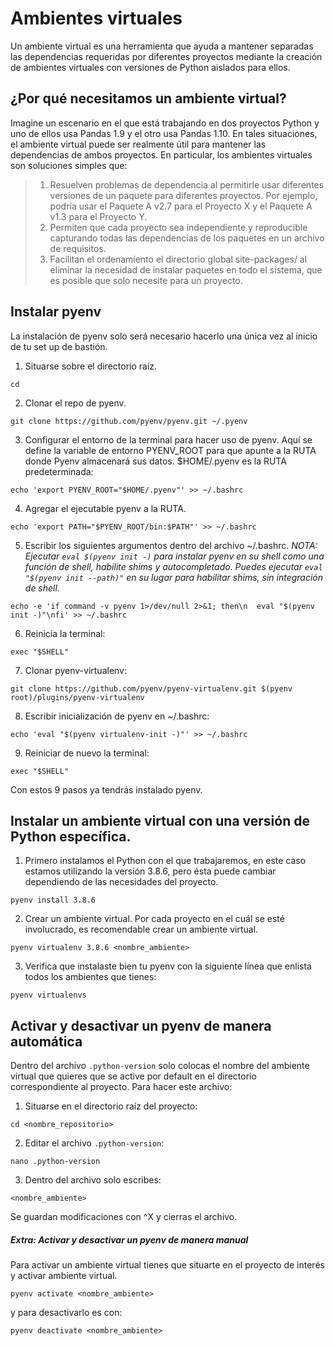 # Ambientes virtuales

Un ambiente virtual es una herramienta que ayuda a mantener separadas las dependencias requeridas por diferentes proyectos mediante la creación de ambientes virtuales con versiones de Python aislados para ellos. 

## ¿Por qué necesitamos un ambiente virtual? 

Imagine un escenario en el que está trabajando en dos proyectos Python y uno de ellos usa Pandas 1.9 y el otro usa Pandas 1.10. En tales situaciones, el ambiente virtual puede ser realmente útil para mantener las dependencias de ambos proyectos. En particular, los ambientes virtuales son soluciones simples que: 

> 1. Resuelven problemas de dependencia al permitirle usar diferentes versiones de un paquete para diferentes proyectos. Por ejemplo, podría usar el Paquete A v2.7 para el Proyecto X y el Paquete A v1.3 para el Proyecto Y. 
>  2. Permiten que cada proyecto sea independiente y reproducible capturando todas las dependencias de los paquetes en un archivo de requisitos. 
> 3. Facilitan el ordenamiento el directorio global site-packages/ al eliminar la necesidad de instalar paquetes en todo el sistema, que es posible que solo necesite para un proyecto.

## Instalar pyenv

La instalación de pyenv solo será necesario hacerlo una única vez al inicio de tu set up de bastión. 

1. Situarse sobre el directorio raíz.

```{bash}
cd 
```

2. Clonar el repo de pyenv.

```{bash}
git clone https://github.com/pyenv/pyenv.git ~/.pyenv
```

3. Configurar el entorno de la terminal para hacer uso de pyenv. Aquí se define la variable de entorno PYENV_ROOT para que apunte a la RUTA donde Pyenv almacenará sus datos. $HOME/.pyenv es la RUTA predeterminada:

```
echo 'export PYENV_ROOT="$HOME/.pyenv"' >> ~/.bashrc
```

4. Agregar el ejecutable pyenv a la RUTA.

```
echo 'export PATH="$PYENV_ROOT/bin:$PATH"' >> ~/.bashrc
```

5. Escribir los siguientes argumentos dentro del archivo ~/.bashrc. 
*NOTA: Ejecutar `eval $(pyenv init -)` para instalar pyenv en su shell como una función de shell, habilite shims y autocompletado. Puedes ejecutar `eval "$(pyenv init --path)"` en su lugar para habilitar shims, sin integración de shell.*

```
echo -e 'if command -v pyenv 1>/dev/null 2>&1; then\n  eval "$(pyenv init -)"\nfi' >> ~/.bashrc 
```

6. Reinicia la terminal:
```
exec "$SHELL"
```

7. Clonar pyenv-virtualenv:

```
git clone https://github.com/pyenv/pyenv-virtualenv.git $(pyenv root)/plugins/pyenv-virtualenv
```
8. Escribir inicialización de pyenv en ~/.bashrc:

```
echo 'eval "$(pyenv virtualenv-init -)"' >> ~/.bashrc 
```

9. Reiniciar de nuevo la terminal:

```
exec "$SHELL"
```

Con estos 9 pasos ya tendrás instalado pyenv. 

## Instalar un ambiente virtual con una versión de Python específica. 

1. Primero instalamos el Python con el que trabajaremos, en este caso estamos utilizando la versión 3.8.6, pero ésta puede cambiar dependiendo de las necesidades del proyecto. 

```
pyenv install 3.8.6
```

2. Crear un ambiente virtual. Por cada proyecto en el cuál se esté involucrado, es recomendable crear un ambiente virtual.

```
pyenv virtualenv 3.8.6 <nombre_ambiente>
```

3. Verifica que instalaste bien tu pyenv con la siguiente línea que enlista todos los ambientes que tienes:

```
pyenv virtualenvs
```

## Activar y desactivar un pyenv de manera automática

Dentro del archivo `.python-version` solo colocas el nombre del ambiente virtual que quieres que se active por default en el directorio correspondiente al proyecto. Para hacer este archivo:  

1. Situarse en el directorio raíz del proyecto:

```
cd <nombre_repositorio>
```

2. Editar el archivo `.python-version`:

```
nano .python-version
```

3. Dentro del archivo solo escribes:

```
<nombre_ambiente>
```

Se guardan modificaciones con ^X y cierras el archivo.


##### Extra: Activar y desactivar un pyenv de manera manual

Para activar un ambiente virtual tienes que situarte en el proyecto de interés y activar ambiente virtual.

```
pyenv activate <nombre_ambiente>
```

y para desactivarlo es con: 

```
pyenv deactivate <nombre_ambiente>
```
